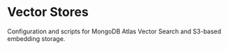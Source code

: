 # Vector Stores

Configuration and scripts for MongoDB Atlas Vector Search and S3-based embedding storage.
